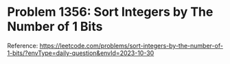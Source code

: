 # Problem 1356: Sort Integers by The Number of 1 Bits

Reference: https://leetcode.com/problems/sort-integers-by-the-number-of-1-bits/?envType=daily-question&envId=2023-10-30